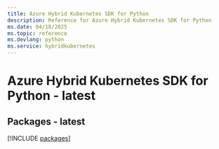 ```yaml
---
title: Azure Hybrid Kubernetes SDK for Python
description: Reference for Azure Hybrid Kubernetes SDK for Python
ms.date: 04/18/2025
ms.topic: reference
ms.devlang: python
ms.service: hybridkubernetes
---
```

# Azure Hybrid Kubernetes SDK for Python - latest
## Packages - latest
[!INCLUDE [packages](hybrid-kubernetes-index.md)]